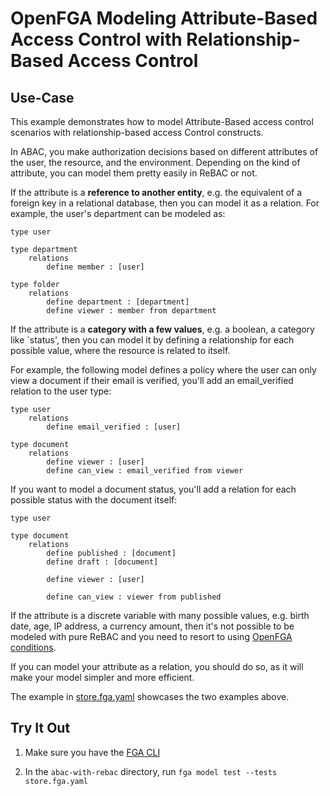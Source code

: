 # OpenFGA Modeling Attribute-Based Access Control with Relationship-Based Access Control

## Use-Case

This example demonstrates how to model Attribute-Based access control scenarios with relationship-based access Control constructs.

In ABAC, you make authorization decisions based on different attributes of the user, the resource, and the environment. Depending on the kind of attribute, you can model them pretty easily in ReBAC or not.

If the attribute is a **reference to another entity**, e.g. the equivalent of a foreign key in a relational database, then you can model it as a relation. For example, the user's department can be modeled as:

```
type user

type department
    relations
        define member : [user]

type folder
    relations
        define department : [department]
        define viewer : member from department
```

If the attribute is a **category with a few values**, e.g. a boolean, a category like `status', then you can model it by defining a relationship for each possible value, where the resource is related to itself.

For example, the following model defines a policy where the user can only view a document if their email is verified, you'll add an email_verified relation to the user type:

```
type user
    relations
        define email_verified : [user]
        
type document
    relations
        define viewer : [user]
        define can_view : email_verified from viewer
```

If you want to model a document status, you'll add a relation for each possible status with the document itself:

```
type user
        
type document
    relations
        define published : [document]
        define draft : [document]

        define viewer : [user]

        define can_view : viewer from published
```

If the attribute is a discrete variable with many possible values, e.g. birth date, age, IP address, a currency amount, then it's not possible to be modeled with pure ReBAC and you need to resort to using [OpenFGA conditions](https://openfga.dev/docs/modeling/conditions). 

If you can model your attribute as a relation, you should do so, as it will make your model simpler and more efficient.

The example in [store.fga.yaml](./store.fga.yaml) showcases the two examples above.

## Try It Out

1. Make sure you have the [FGA CLI](https://github.com/openfga/cli/?tab=readme-ov-file#installation)

2. In the `abac-with-rebac` directory, run `fga model test --tests store.fga.yaml`



